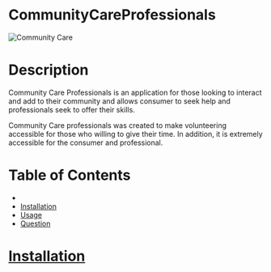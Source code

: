 # CommunityCareProfessionals

![Community Care](https://user-images.githubusercontent.com/102638267/180278600-7a59c781-e72c-45ff-98cf-6b03f581cdb8.png)

# Description

Community Care Professionals is an application for those looking to interact and add to their community and allows consumer to seek help and professionals seek to offer their skills.

Community Care professionals was created to make volunteering  accessible for those who willing to give their time. In addition, it is extremely accessible for the consumer and professional.

# Table of Contents


  * <a href= '#Installation'>
  * Installation
  * Usage 
  * Question

  # Installation

 
